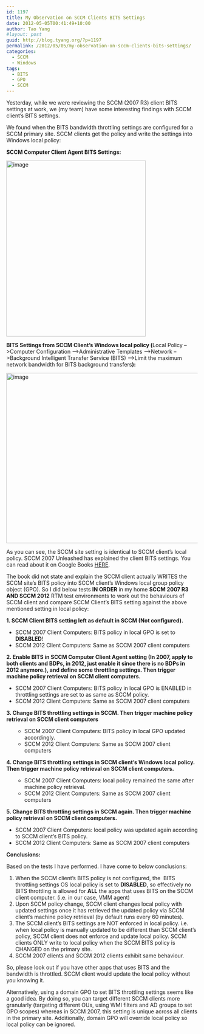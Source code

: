 ```yaml
---
id: 1197
title: My Observation on SCCM Clients BITS Settings
date: 2012-05-05T00:41:49+10:00
author: Tao Yang
#layout: post
guid: http://blog.tyang.org/?p=1197
permalink: /2012/05/05/my-observation-on-sccm-clients-bits-settings/
categories:
  - SCCM
  - Windows
tags:
  - BITS
  - GPO
  - SCCM
---
```

Yesterday, while we were reviewing the SCCM (2007 R3) client BITS settings at work, we (my team) have some interesting findings with SCCM client’s BITS settings.

We found when the BITS bandwidth throttling settings are configured for a SCCM primary site. SCCM clients get the policy and write the settings into Windows local policy:

<strong>SCCM Computer Client Agent BITS Settings:</strong>

<a href="http://blog.tyang.org/wp-content/uploads/2012/05/image.png"><img style="background-image: none; padding-left: 0px; padding-right: 0px; display: inline; padding-top: 0px; border: 0px;" title="image" src="http://blog.tyang.org/wp-content/uploads/2012/05/image_thumb.png" alt="image" width="367" height="463" border="0" /></a>

<strong>BITS Settings from SCCM Client’s Windows local policy (</strong>Local Policy –&gt;Computer Configuration –&gt;Administrative Templates –&gt;Network –&gt;Background Intelligent Transfer Service (BITS) –&gt;Limit the maximum network bandwidth for BITS background transfers<strong>):</strong>

<a href="http://blog.tyang.org/wp-content/uploads/2012/05/image1.png"><img style="background-image: none; padding-left: 0px; padding-right: 0px; display: inline; padding-top: 0px; border: 0px;" title="image" src="http://blog.tyang.org/wp-content/uploads/2012/05/image_thumb1.png" alt="image" width="580" height="448" border="0" /></a>

As you can see, the SCCM site setting is identical to SCCM client’s local policy. SCCM 2007 Unleashed has explained the client BITS settings. You can read about it on Google Books <a href="http://books.google.com.au/books?id=dYYKG44dGHQC&amp;pg=PT414&amp;dq=sccm+client+BITS+setting&amp;hl=en&amp;sa=X&amp;ei=qd-jT8_ZCq7vmAWG0qWbCQ&amp;ved=0CDkQ6AEwAA#v=onepage&amp;q&amp;f=false">HERE</a>.

The book did not state and explain the SCCM client actually WRITES the SCCM site’s BITS policy into SCCM client’s Windows local group policy object (GPO). So I did below tests <strong>IN ORDER</strong> in my home <strong>SCCM 2007 R3 AND SCCM 2012</strong> RTM test environments to work out the behaviours of SCCM client and compare SCCM Client’s BITS setting against the above mentioned setting in local policy:

<strong>1. SCCM Client BITS setting left as default in SCCM (Not configured).</strong>
<ul>
	<li>SCCM 2007 Client Computers: BITS policy in local GPO is set to <strong>DISABLED</strong>!</li>
	<li>SCCM 2012 Client Computers: Same as SCCM 2007 client computers</li>
</ul>
<strong>2. Enable BITS in SCCM Computer Client Agent setting (In 2007, apply to both clients and BDPs, in 2012, just enable it since there is no BDPs in 2012 anymore.), and define some throttling settings. Then trigger machine policy retrieval on SCCM client computers.</strong>
<ul>
	<li>SCCM 2007 Client Computers: BITS policy in local GPO is ENABLED in throttling settings are set to as same as SCCM policy.</li>
	<li>SCCM 2012 Client Computers: Same as SCCM 2007 client computers</li>
</ul>
<strong>3. Change BITS throttling settings in SCCM. Then trigger machine policy retrieval on SCCM client computers</strong>
<ul>
<ul>
	<li>SCCM 2007 Client Computers: BITS policy in local GPO updated accordingly.</li>
	<li>SCCM 2012 Client Computers: Same as SCCM 2007 client computers</li>
</ul>
</ul>
<strong>4. Change BITS throttling settings in SCCM client’s Windows local policy. Then trigger machine policy retrieval on SCCM client computers.</strong>
<ul>
<ul>
	<li>SCCM 2007 Client Computers: local policy remained the same after machine policy retrieval.</li>
	<li>SCCM 2012 Client Computers: Same as SCCM 2007 client computers</li>
</ul>
</ul>
<strong>5. Change BITS throttling settings in SCCM again. Then trigger machine policy retrieval on SCCM client computers.</strong>
<ul>
	<li>SCCM 2007 Client Computers: local policy was updated again according to SCCM client’s BITS policy.</li>
	<li>SCCM 2012 Client Computers: Same as SCCM 2007 client computers</li>
</ul>
<strong>Conclusions:</strong>

Based on the tests I have performed. I have come to below conclusions:
<ol>
	<li>When the SCCM client’s BITS policy is not configured, the  BITS throttling settings OS local policy is set to <strong>DISABLED</strong>, so effectively no BITS throttling is allowed for <strong>ALL</strong> the apps that uses BITS on the SCCM client computer. (i.e. in our case, VMM agent)</li>
	<li>Upon SCCM policy change, SCCM client changes local policy with updated settings once it has retrieved the updated policy via SCCM client’s machine policy retrieval (by default runs every 60 minutes).</li>
	<li>The SCCM client’s BITS settings are NOT enforced in local policy. i.e. when local policy is manually updated to be different than SCCM client’s policy, SCCM client does not enforce and update local policy. SCCM clients ONLY write to local policy when the SCCM BITS policy is CHANGED on the primary site.</li>
	<li>SCCM 2007 clients and SCCM 2012 clients exhibit same behaviour.</li>
</ol>
So, please look out if you have other apps that uses BITS and the bandwidth is throttled. SCCM client would update the local policy without you knowing it.

Alternatively, using a domain GPO to set BITS throttling settings seems like a good idea. By doing so, you can target different SCCM clients more granularly (targeting different OUs, using WMI filters and AD groups to set GPO scopes) whereas in SCCM 2007, this setting is unique across all clients in the primary site. Additionally, domain GPO will override local policy so local policy can be ignored.<!--EndFragment-->